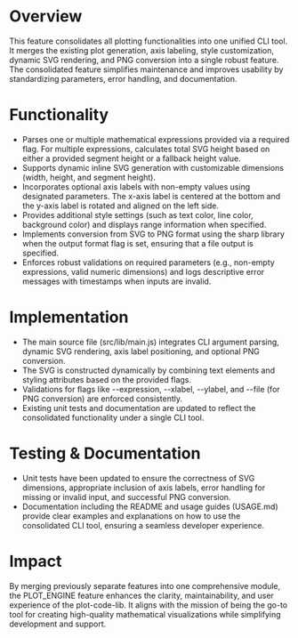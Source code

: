 # Overview
This feature consolidates all plotting functionalities into one unified CLI tool. It merges the existing plot generation, axis labeling, style customization, dynamic SVG rendering, and PNG conversion into a single robust feature. The consolidated feature simplifies maintenance and improves usability by standardizing parameters, error handling, and documentation.

# Functionality
- Parses one or multiple mathematical expressions provided via a required flag. For multiple expressions, calculates total SVG height based on either a provided segment height or a fallback height value.
- Supports dynamic inline SVG generation with customizable dimensions (width, height, and segment height).
- Incorporates optional axis labels with non-empty values using designated parameters. The x-axis label is centered at the bottom and the y-axis label is rotated and aligned on the left side.
- Provides additional style settings (such as text color, line color, background color) and displays range information when specified.
- Implements conversion from SVG to PNG format using the sharp library when the output format flag is set, ensuring that a file output is specified.
- Enforces robust validations on required parameters (e.g., non-empty expressions, valid numeric dimensions) and logs descriptive error messages with timestamps when inputs are invalid.

# Implementation
- The main source file (src/lib/main.js) integrates CLI argument parsing, dynamic SVG rendering, axis label positioning, and optional PNG conversion.
- The SVG is constructed dynamically by combining text elements and styling attributes based on the provided flags.
- Validations for flags like --expression, --xlabel, --ylabel, and --file (for PNG conversion) are enforced consistently.
- Existing unit tests and documentation are updated to reflect the consolidated functionality under a single CLI tool.

# Testing & Documentation
- Unit tests have been updated to ensure the correctness of SVG dimensions, appropriate inclusion of axis labels, error handling for missing or invalid input, and successful PNG conversion.
- Documentation including the README and usage guides (USAGE.md) provide clear examples and explanations on how to use the consolidated CLI tool, ensuring a seamless developer experience.

# Impact
By merging previously separate features into one comprehensive module, the PLOT_ENGINE feature enhances the clarity, maintainability, and user experience of the plot-code-lib. It aligns with the mission of being the go-to tool for creating high-quality mathematical visualizations while simplifying development and support.